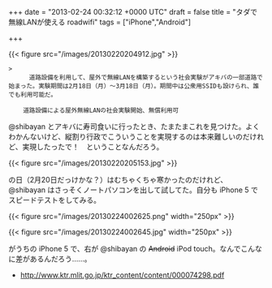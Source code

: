 
+++
date = "2013-02-24 00:32:12 +0000 UTC"
draft = false
title = "タダで無線LANが使える roadwifi"
tags = ["iPhone","Android"]

+++


{{< figure src="/images/20130220204912.jpg"  >}}

    >
        　道路設備を利用して、屋外で無線LANを構築するという社会実験がアキバの一部道路で始まった。実験期間は2月18日（月）～3月18日（月）。期間中は公衆用SSIDも設けられ、誰でも利用可能だ。

        道路設備による屋外無線LANの社会実験開始、無償利用可
    
@shibayan とアキバに寿司食いに行ったとき、たまたまこれを見つけた。よくわかんないけど、縦割り行政でこういうことを実現するのは本来難しいのだけれど、実現したったで！　ということなんだろう。

{{< figure src="/images/20130220205153.jpg"  >}}

の日（2月20日だっけかな？）はむちゃくちゃ寒かったのだけれど、@shibayan はさっそくノートパソコンを出して試してた。自分も iPhone 5 でスピードテストをしてみる。

{{< figure src="/images/20130224002625.png" width="250px" >}}



{{< figure src="/images/20130224002645.jpg" width="250px" >}}

がうちの iPhone 5 で、右が @shibayan の <s>Android</s> iPod touch。なんでこんなに差があるんだろう……。

<ul>
<li><a href="http://www.ktr.mlit.go.jp/ktr_content/content/000074298.pdf">http://www.ktr.mlit.go.jp/ktr_content/content/000074298.pdf</a></li>
</ul>

